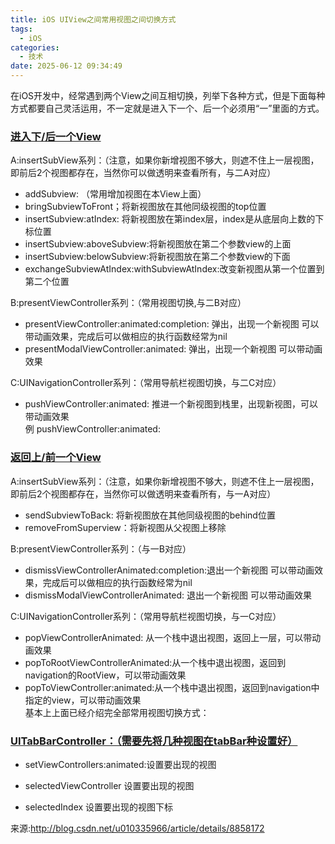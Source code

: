 ```yaml
---
title: iOS UIView之间常用视图之间切换方式
tags:
  - iOS
categories:
  - 技术
date: 2025-06-12 09:34:49
---
```


在iOS开发中，经常遇到两个View之间互相切换，列举下各种方式，但是下面每种方式都要自己灵活运用，不一定就是进入下一个、后一个必须用“一”里面的方式。

### [进入下/后一个View](#1)

A:insertSubView系列：（注意，如果你新增视图不够大，则遮不住上一层视图，即前后2个视图都存在，当然你可以做透明来查看所有，与二A对应）

- addSubview: （常用增加视图在本View上面）  
- bringSubviewToFront；将新视图放在其他同级视图的top位置  
- insertSubview:atIndex: 将新视图放在第index层，index是从底层向上数的下标位置  
- insertSubview:aboveSubview:将新视图放在第二个参数view的上面  
- insertSubview:belowSubview:将新视图放在第二个参数view的下面  
- exchangeSubviewAtIndex:withSubviewAtIndex:改变新视图从第一个位置到第二个位置

B:presentViewController系列：（常用视图切换,与二B对应）

- presentViewController:animated:completion: 弹出，出现一个新视图 可以带动画效果，完成后可以做相应的执行函数经常为nil  
- presentModalViewController:animated: 弹出，出现一个新视图 可以带动画效果

C:UINavigationController系列：（常用导航栏视图切换，与二C对应）

- pushViewController:animated: 推进一个新视图到栈里，出现新视图，可以带动画效果  
例 pushViewController:animated:

### [返回上/前一个View](#2)

A:insertSubView系列：（注意，如果你新增视图不够大，则遮不住上一层视图，即前后2个视图都存在，当然你可以做透明来查看所有，与一A对应）

- sendSubviewToBack: 将新视图放在其他同级视图的behind位置  
- removeFromSuperview：将新视图从父视图上移除

B:presentViewController系列：（与一B对应）

- dismissViewControllerAnimated:completion:退出一个新视图 可以带动画效果，完成后可以做相应的执行函数经常为nil  
- dismissModalViewControllerAnimated: 退出一个新视图 可以带动画效果

C:UINavigationController系列：（常用导航栏视图切换，与一C对应）

- popViewControllerAnimated: 从一个栈中退出视图，返回上一层，可以带动画效果  
- popToRootViewControllerAnimated:从一个栈中退出视图，返回到navigation的RootView，可以带动画效果  
- popToViewController:animated:从一个栈中退出视图，返回到navigation中指定的view，可以带动画效果  
基本上上面已经介绍完全部常用视图切换方式：

### [UITabBarController：（需要先将几种视图在tabBar种设置好）](#3)

- setViewControllers:animated:设置要出现的视图

- selectedViewController 设置要出现的视图

- selectedIndex 设置要出现的视图下标

来源:http://blog.csdn.net/u010335966/article/details/8858172

